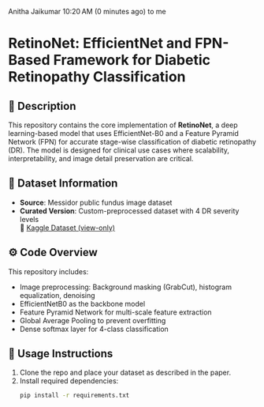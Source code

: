 
Anitha Jaikumar
10:20 AM (0 minutes ago)
to me

# RetinoNet: EfficientNet and FPN-Based Framework for Diabetic Retinopathy Classification

## 📖 Description
This repository contains the core implementation of **RetinoNet**, a deep learning-based model that uses EfficientNet-B0 and a Feature Pyramid Network (FPN) for accurate stage-wise classification of diabetic retinopathy (DR). The model is designed for clinical use cases where scalability, interpretability, and image detail preservation are critical.

## 📂 Dataset Information
- **Source**: Messidor public fundus image dataset
- **Curated Version**: Custom-preprocessed dataset with 4 DR severity levels  
  🔗 [Kaggle Dataset (view-only)](https://www.kaggle.com/code/anithajaikumar/article-4-v2-final-version)

## ⚙️ Code Overview
This repository includes:
- Image preprocessing: Background masking (GrabCut), histogram equalization, denoising
- EfficientNetB0 as the backbone model
- Feature Pyramid Network for multi-scale feature extraction
- Global Average Pooling to prevent overfitting
- Dense softmax layer for 4-class classification

## 🚀 Usage Instructions
1. Clone the repo and place your dataset as described in the paper.
2. Install required dependencies:
   ```bash
   pip install -r requirements.txt
